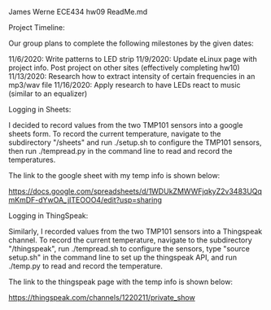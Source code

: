 James Werne
ECE434 hw09
ReadMe.md

Project Timeline: 

Our group plans to complete the following milestones by the given dates: 

11/6/2020: Write patterns to LED strip 
11/9/2020: Update eLinux page with project info. Post project on other sites (effectively completing hw10) 
11/13/2020: Research how to extract intensity of certain frequencies in an mp3/wav file 
11/16/2020: Apply research to have LEDs react to music (similar to an equalizer) 


Logging in Sheets: 


I decided to record values from the two TMP101 sensors into a google sheets form. To record the current temperature, navigate to the subdirectory "/sheets" and run ./setup.sh to configure the TMP101 sensors, then run ./tempread.py in the command line to read and record the temperatures. 

The link to the google sheet with my temp info is shown below: 

https://docs.google.com/spreadsheets/d/1WDUkZMWWFjqkyZ2v3483UQqmKmDF-dYwOA_jITEOOO4/edit?usp=sharing 


Logging in ThingSpeak: 


Similarly, I recorded values from the two TMP101 sensors into a Thingspeak channel. To record the current temperature, navigate to the subdirectory "/thingspeak", run ./tempread.sh to configure the sensors, type "source setup.sh" in the command line to set up the thingspeak API, and run ./temp.py to read and record the temperature. 

The link to the thingspeak page with the temp info is shown below: 

https://thingspeak.com/channels/1220211/private_show  
